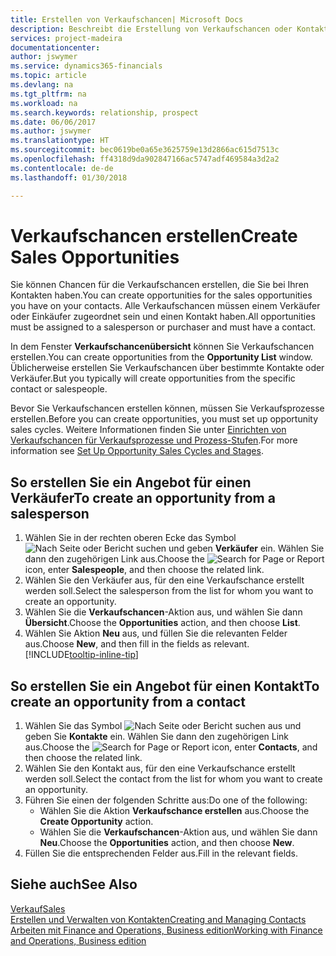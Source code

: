 ```yaml
---
title: Erstellen von Verkaufschancen| Microsoft Docs
description: Beschreibt die Erstellung von Verkaufschancen oder Kontakten in Finance and Operations, Business edition.
services: project-madeira
documentationcenter: 
author: jswymer
ms.service: dynamics365-financials
ms.topic: article
ms.devlang: na
ms.tgt_pltfrm: na
ms.workload: na
ms.search.keywords: relationship, prospect
ms.date: 06/06/2017
ms.author: jswymer
ms.translationtype: HT
ms.sourcegitcommit: bec0619be0a65e3625759e13d2866ac615d7513c
ms.openlocfilehash: ff4318d9da902847166ac5747adf469584a3d2a2
ms.contentlocale: de-de
ms.lasthandoff: 01/30/2018

---
```

# <a name="create-sales-opportunities"></a><span data-ttu-id="0f9ba-103">Verkaufschancen erstellen</span><span class="sxs-lookup"><span data-stu-id="0f9ba-103">Create Sales Opportunities</span></span>
<span data-ttu-id="0f9ba-104">Sie können Chancen für die Verkaufschancen erstellen, die Sie bei Ihren Kontakten haben.</span><span class="sxs-lookup"><span data-stu-id="0f9ba-104">You can create opportunities for the sales opportunities you have on your contacts.</span></span> <span data-ttu-id="0f9ba-105">Alle Verkaufschancen müssen einem Verkäufer oder Einkäufer zugeordnet sein und einen Kontakt haben.</span><span class="sxs-lookup"><span data-stu-id="0f9ba-105">All opportunities must be assigned to a salesperson or purchaser and must have a contact.</span></span>

<span data-ttu-id="0f9ba-106">In dem Fenster **Verkaufschancenübersicht** können Sie Verkaufschancen erstellen.</span><span class="sxs-lookup"><span data-stu-id="0f9ba-106">You can create opportunities from the **Opportunity List** window.</span></span> <span data-ttu-id="0f9ba-107">Üblicherweise erstellen Sie Verkaufschancen über bestimmte Kontakte oder Verkäufer.</span><span class="sxs-lookup"><span data-stu-id="0f9ba-107">But you typically will create opportunities from the specific contact or salespeople.</span></span>

<span data-ttu-id="0f9ba-108">Bevor Sie Verkaufschancen erstellen können, müssen Sie Verkaufsprozesse erstellen.</span><span class="sxs-lookup"><span data-stu-id="0f9ba-108">Before you can create opportunities, you must set up opportunity sales cycles.</span></span> <span data-ttu-id="0f9ba-109">Weitere Informationen finden Sie unter [Einrichten von Verkaufschancen für Verkaufsprozesse und Prozess-Stufen](marketing-how-setup-opportunity-sales-cycles-stages.md).</span><span class="sxs-lookup"><span data-stu-id="0f9ba-109">For more information see [Set Up Opportunity Sales Cycles and Stages](marketing-how-setup-opportunity-sales-cycles-stages.md).</span></span>

## <a name="to-create-an-opportunity-from-a-salesperson"></a><span data-ttu-id="0f9ba-110">So erstellen Sie ein Angebot für einen Verkäufer</span><span class="sxs-lookup"><span data-stu-id="0f9ba-110">To create an opportunity from a salesperson</span></span>
1. <span data-ttu-id="0f9ba-111">Wählen Sie in der rechten oberen Ecke das Symbol ![Nach Seite oder Bericht suchen](media/ui-search/search_small.png "Nach Seite oder Bericht suchen") und geben **Verkäufer** ein. Wählen Sie dann den zugehörigen Link aus.</span><span class="sxs-lookup"><span data-stu-id="0f9ba-111">Choose the ![Search for Page or Report](media/ui-search/search_small.png "Search for Page or Report icon") icon, enter **Salespeople**, and then choose the related link.</span></span>
2. <span data-ttu-id="0f9ba-112">Wählen Sie den Verkäufer aus, für den eine Verkaufschance erstellt werden soll.</span><span class="sxs-lookup"><span data-stu-id="0f9ba-112">Select the salesperson from the list for whom you want to create an opportunity.</span></span>
3. <span data-ttu-id="0f9ba-113">Wählen Sie die **Verkaufschancen**-Aktion aus, und wählen Sie dann **Übersicht**.</span><span class="sxs-lookup"><span data-stu-id="0f9ba-113">Choose the **Opportunities** action, and then choose **List**.</span></span>
4. <span data-ttu-id="0f9ba-114">Wählen Sie Aktion **Neu** aus, und füllen Sie die relevanten Felder aus.</span><span class="sxs-lookup"><span data-stu-id="0f9ba-114">Choose **New**, and then fill in the fields as relevant.</span></span> [!INCLUDE[tooltip-inline-tip](includes/tooltip-inline-tip_md.md)]  



## <a name="to-create-an-opportunity-from-a-contact"></a><span data-ttu-id="0f9ba-115">So erstellen Sie ein Angebot für einen Kontakt</span><span class="sxs-lookup"><span data-stu-id="0f9ba-115">To create an opportunity from a contact</span></span>
1. <span data-ttu-id="0f9ba-116">Wählen Sie das Symbol ![Nach Seite oder Bericht suchen](media/ui-search/search_small.png "Nach Seite oder Bericht suchen") aus und geben Sie **Kontakte** ein. Wählen Sie dann den zugehörigen Link aus.</span><span class="sxs-lookup"><span data-stu-id="0f9ba-116">Choose the ![Search for Page or Report](media/ui-search/search_small.png "Search for Page or Report icon") icon, enter **Contacts**, and then choose the related link.</span></span>
2. <span data-ttu-id="0f9ba-117">Wählen Sie den Kontakt aus, für den eine Verkaufschance erstellt werden soll.</span><span class="sxs-lookup"><span data-stu-id="0f9ba-117">Select the contact from the list for whom you want to create an opportunity.</span></span>
3. <span data-ttu-id="0f9ba-118">Führen Sie einen der folgenden Schritte aus:</span><span class="sxs-lookup"><span data-stu-id="0f9ba-118">Do one of the following:</span></span>
   * <span data-ttu-id="0f9ba-119">Wählen Sie die Aktion **Verkaufschance erstellen** aus.</span><span class="sxs-lookup"><span data-stu-id="0f9ba-119">Choose the **Create Opportunity** action.</span></span>
   * <span data-ttu-id="0f9ba-120">Wählen Sie die **Verkaufschancen**-Aktion aus, und wählen Sie dann **Neu**.</span><span class="sxs-lookup"><span data-stu-id="0f9ba-120">Choose the  **Opportunities** action, and then choose **New**.</span></span>
4. <span data-ttu-id="0f9ba-121">Füllen Sie die entsprechenden Felder aus.</span><span class="sxs-lookup"><span data-stu-id="0f9ba-121">Fill in the relevant fields.</span></span>

## <a name="see-also"></a><span data-ttu-id="0f9ba-122">Siehe auch</span><span class="sxs-lookup"><span data-stu-id="0f9ba-122">See Also</span></span>
[<span data-ttu-id="0f9ba-123">Verkauf</span><span class="sxs-lookup"><span data-stu-id="0f9ba-123">Sales</span></span>](sales-manage-sales.md)  
[<span data-ttu-id="0f9ba-124">Erstellen und Verwalten von Kontakten</span><span class="sxs-lookup"><span data-stu-id="0f9ba-124">Creating and Managing Contacts</span></span>](marketing-contacts.md)  
[<span data-ttu-id="0f9ba-125">Arbeiten mit Finance and Operations, Business edition</span><span class="sxs-lookup"><span data-stu-id="0f9ba-125">Working with Finance and Operations, Business edition</span></span>](ui-work-product.md)

